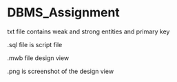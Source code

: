# DBMS_Assignment 

txt file contains weak and strong entities and primary key

.sql file is script file

.mwb file design view

.png is screenshot of the design view
